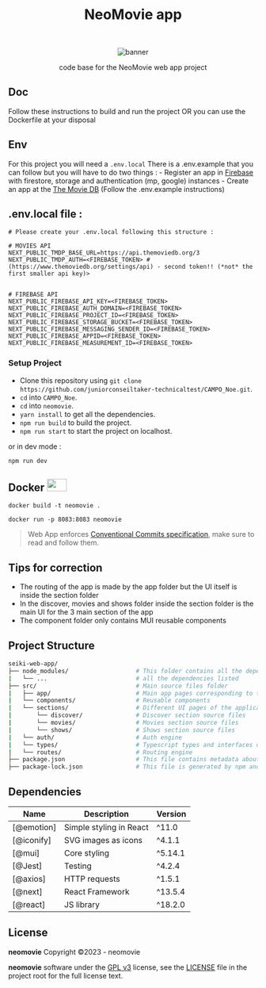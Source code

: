 <h1 align="center">NeoMovie app</h1></br>

<p align="center">
<img src="https://cdn.discordapp.com/attachments/774360587391860769/1169793859430125709/fzfezfezfezfezdze.png?ex=6556b26d&is=65443d6d&hm=d50ecaf74138878c735e9031fc4aca520c1c02965bac6fa47d2ec2015281602d&" alt="banner"></img>
</p>

<p align="center">
   code base for the NeoMovie web app project
</p>

## Doc

Follow these instructions to build and run the project OR you can use the Dockerfile at your disposal

## Env

For this project you will need a `.env.local`
There is a .env.example that you can follow but you will have to do two things : - Register an app in <a href="https://firebase.com/">Firebase</a> with firestore, storage and authentication (mp, google) instances - Create an app at the <a href="https://www.themoviedb.org/">The Movie DB</a> (Follow the .env.example instructions)

## .env.local file :

```
# Please create your .env.local following this structure :

# MOVIES API
NEXT_PUBLIC_TMDP_BASE_URL=https://api.themoviedb.org/3
NEXT_PUBLIC_TMDP_AUTH=<FIREBASE_TOKEN> # (https://www.themoviedb.org/settings/api) - second token!! (*not* the first smaller api key)>


# FIREBASE API
NEXT_PUBLIC_FIREBASE_API_KEY=<FIREBASE_TOKEN>
NEXT_PUBLIC_FIREBASE_AUTH_DOMAIN=<FIREBASE_TOKEN>
NEXT_PUBLIC_FIREBASE_PROJECT_ID=<FIREBASE_TOKEN>
NEXT_PUBLIC_FIREBASE_STORAGE_BUCKET=<FIREBASE_TOKEN>
NEXT_PUBLIC_FIREBASE_MESSAGING_SENDER_ID=<FIREBASE_TOKEN>
NEXT_PUBLIC_FIREBASE_APPID=<FIREBASE_TOKEN>
NEXT_PUBLIC_FIREBASE_MEASUREMENT_ID=<FIREBASE_TOKEN>
```

### Setup Project

- Clone this repository using `git clone https://github.com/juniorconseiltaker-technicaltest/CAMPO_Noe.git`.
- `cd` into `CAMPO_Noe`.
- `cd` into `neomovie`.
- `yarn install` to get all the dependencies.
- `npm run build` to build the project.
- `npm run start` to start the project on localhost.

or in dev mode :

```
npm run dev
```

## Docker <img src="https://cdn.discordapp.com/attachments/774360587391860769/1169799936792080384/docker-logo-CF97D0124B-seeklogo.png?ex=6556b816&is=65444316&hm=8fe5e5d310418e2a8bfaca75db7ef99811b6e4f3beccda90b3ce39371d2ee7ea&" width="40" height="25"></img>

```
docker build -t neomovie .
```

```
docker run -p 8083:8083 neomovie
```

> Web App enforces [Conventional Commits specification](https://www.conventionalcommits.org/en/v1.0.0/), make sure to read and follow them.

## Tips for correction

- The routing of the app is made by the app folder but the UI itself is inside the section folder
- In the discover, movies and shows folder inside the section folder is the main UI for the 3 main section of the app
- The component folder only contains MUI reusable components

## Project Structure

```bash
seiki-web-app/
├── node_modules/                   # This folder contains all the dependencies that the project requires, including React Native itself.
|   └── ...                         # all the dependencies listed
├── src/                            # Main source files folder
|   ├── app/                        # Main app pages corresponding to the route (url)
|   └── components/                 # Reusable components
|   └── sections/                   # Different UI pages of the applications (called by the app files)
|       └── discover/               # Discover section source files
|       └── movies/                 # Movies section source files
|       └── shows/                  # Shows section source files
|   └── auth/                       # Auth engine
|   └── types/                      # Typescript types and interfaces declarations
|   └── routes/                     # Routing engine
├── package.json                    # This file contains metadata about the project, including the project name, version, and dependencies.
├── package-lock.json               # This file is generated by npm and ensures that the project's dependencies are installed in a consistent manner.
```

## Dependencies

| Name       | Description             | Version |
| ---------- | ----------------------- | ------- |
| [@emotion] | Simple styling in React | ^11.0   |
| [@iconify] | SVG images as icons     | ^4.1.1  |
| [@mui]     | Core styling            | ^5.14.1 |
| [@Jest]    | Testing                 | ^4.2.4  |
| [@axios]   | HTTP requests           | ^1.5.1  |
| [@next]    | React Framework         | ^13.5.4 |
| [@react]   | JS library              | ^18.2.0 |

## License

**neomovie** Copyright ©2023 - neomovie

**neomovie** software under
the [GPL v3](https://opensource.org/licenses/gpl-3.0.html)
license, see the [LICENSE](./LICENSE) file in the project root for the full license text.
